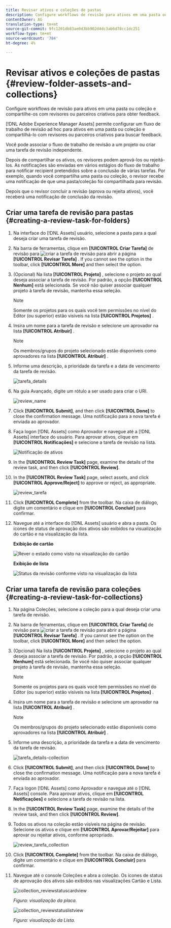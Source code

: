 ```yaml
---
title: Revisar ativos e coleções de pastas
description: Configure workflows de revisão para ativos em uma pasta ou coleção e compartilhe-os com revisores ou parceiros criativos para obter feedback.
contentOwner: AG
translation-type: tm+mt
source-git-commit: 9fc1201db83ae0d3bb902d4dc3ab6d78cc1dc251
workflow-type: tm+mt
source-wordcount: '784'
ht-degree: 4%

---
```



# Revisar ativos e coleções de pastas {#review-folder-assets-and-collections}

Configure workflows de revisão para ativos em uma pasta ou coleção e compartilhe-os com revisores ou parceiros criativos para obter feedback.

[!DNL Adobe Experience Manager Assets] permite configurar um fluxo de trabalho de revisão ad hoc para ativos em uma pasta ou coleção e compartilhá-lo com revisores ou parceiros criativos para buscar feedback.

Você pode associar o fluxo de trabalho de revisão a um projeto ou criar uma tarefa de revisão independente.

Depois de compartilhar os ativos, os revisores podem aprová-los ou rejeitá-los. As notificações são enviadas em vários estágios do fluxo de trabalho para notificar recipient pretendidos sobre a conclusão de várias tarefas. Por exemplo, quando você compartilha uma pasta ou coleção, o revisor recebe uma notificação de que uma pasta/coleção foi compartilhada para revisão.

Depois que o revisor concluir a revisão (aprova ou rejeita ativos), você receberá uma notificação de conclusão da revisão.

## Criar uma tarefa de revisão para pastas {#creating-a-review-task-for-folders}

1. Na interface do [!DNL Assets] usuário, selecione a pasta para a qual deseja criar uma tarefa de revisão.
1. Na barra de ferramentas, clique em **[!UICONTROL Criar Tarefa]** de revisão para ![criar a tarefa](assets/do-not-localize/create-review-task.png) de revisão para abrir a página **[!UICONTROL Revisar Tarefa]** . If you cannot see the option in the toolbar, click **[!UICONTROL More]** and then select the option.

1. (Opcional) Na lista **[!UICONTROL Projeto]** , selecione o projeto ao qual deseja associar a tarefa de revisão. Por padrão, a opção **[!UICONTROL Nenhum]** está selecionada. Se você não quiser associar qualquer projeto à tarefa de revisão, mantenha essa seleção.

   >[!NOTE]
   >
   >Somente os projetos para os quais você tem permissões no nível do Editor (ou superior) estão visíveis na lista **[!UICONTROL Projetos]** .

1. Insira um nome para a tarefa de revisão e selecione um aprovador na lista **[!UICONTROL Atribuir]** .

   >[!NOTE]
   >
   >Os membros/grupos do projeto selecionado estão disponíveis como aprovadores na lista **[!UICONTROL Atribuir]** .

1. Informe uma descrição, a prioridade da tarefa e a data de vencimento da tarefa de revisão.

   ![tarefa_details](assets/task_details.png)

1. Na guia Avançado, digite um rótulo a ser usado para criar o URI.

   ![review_name](assets/review_name.png)

1. Click **[!UICONTROL Submit]**, and then click **[!UICONTROL Done]** to close the confirmation message. Uma notificação para a nova tarefa é enviada ao aprovador.
1. Faça logon [!DNL Assets] como Aprovador e navegue até a [!DNL Assets] interface do usuário. Para aprovar ativos, clique em **[!UICONTROL Notificações]** e selecione a tarefa de revisão na lista.

   ![Notificação de ativos](assets/aemAssetsNotification.png)

1. In the **[!UICONTROL Review Task]** page, examine the details of the review task, and then click **[!UICONTROL Review]**.
1. In the **[!UICONTROL Review Task]** page, select assets, and click **[!UICONTROL Approve/Reject]** to approve or reject, as appropriate.

   ![review_tarefa](assets/review_task.png)

1. Click **[!UICONTROL Complete]** from the toolbar. Na caixa de diálogo, digite um comentário e clique em **[!UICONTROL Concluir]** para confirmar.
1. Navegue até a interface do [!DNL Assets] usuário e abra a pasta. Os ícones de status de aprovação dos ativos são exibidos na visualização do cartão e na visualização da lista.

   **Exibição de cartão**

   ![Rever o estado como visto na visualização do cartão](assets/chlimage_1-404.png)

   **Exibição de lista**

   ![Status da revisão conforme visto na visualização da lista](assets/review_status_listview.png)

## Criar uma tarefa de revisão para coleções {#creating-a-review-task-for-collections}

1. Na página Coleções, selecione a coleção para a qual deseja criar uma tarefa de revisão.
1. Na barra de ferramentas, clique em **[!UICONTROL Criar Tarefa]** de revisão para ![criar a tarefa](assets/do-not-localize/create-review-task.png) de revisão para abrir a página **[!UICONTROL Revisar Tarefa]** . If you cannot see the option on the toolbar, click **[!UICONTROL More]** and then select the option.

1. (Opcional) Na lista **[!UICONTROL Projeto]** , selecione o projeto ao qual deseja associar a tarefa de revisão. Por padrão, a opção **[!UICONTROL Nenhum]** está selecionada. Se você não quiser associar qualquer projeto à tarefa de revisão, mantenha essa seleção.

   >[!NOTE]
   >
   >Somente os projetos para os quais você tem permissões no nível do Editor (ou superior) estão visíveis na lista **[!UICONTROL Projetos]** .

1. Insira um nome para a tarefa de revisão e selecione um aprovador na lista **[!UICONTROL Atribuir]** .

   >[!NOTE]
   >
   >Os membros/grupos do projeto selecionado estão disponíveis como aprovadores na lista **[!UICONTROL Atribuir]** .

1. Informe uma descrição, a prioridade da tarefa e a data de vencimento da tarefa de revisão.

   ![tarefa_details-collection](assets/task_details-collection.png)

1. Click **[!UICONTROL Submit]**, and then click **[!UICONTROL Done]** to close the confirmation message. Uma notificação para a nova tarefa é enviada ao aprovador.
1. Faça logon [!DNL Assets] como Aprovador e navegue até o [!DNL Assets] console. Para aprovar ativos, clique em **[!UICONTROL Notificações]** e selecione a tarefa de revisão na lista.
1. In the **[!UICONTROL Review Task]** page, examine the details of the review task, and then click **[!UICONTROL Review]**.
1. Todos os ativos na coleção estão visíveis na página de revisão. Selecione os ativos e clique em **[!UICONTROL Aprovar/Rejeitar]** para aprovar ou rejeitar ativos, conforme apropriado.

   ![review_tarefa_collection](assets/review_task_collection.png)

1. Click **[!UICONTROL Complete]** from the toolbar. Na caixa de diálogo, digite um comentário e clique em **[!UICONTROL Concluir]** para confirmar.
1. Navegue até o console Coleções e abra a coleção. Os ícones de status de aprovação dos ativos são exibidos nas visualizações Cartão e Lista.

   ![collection_reviewstatuscardview](assets/collection_reviewstatuscardview.png)

   *Figura: visualização da placa.*

   ![collection_reviewstatuslistview](assets/collection_reviewstatuslistview.png)

   *Figura: visualização da Lista.*
